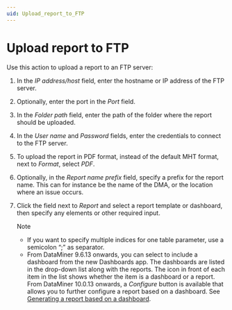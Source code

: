 ```yaml
---
uid: Upload_report_to_FTP
---
```


# Upload report to FTP

Use this action to upload a report to an FTP server:

1. In the *IP address/host* field, enter the hostname or IP address of the FTP server.

1. Optionally, enter the port in the *Port* field.

1. In the *Folder path* field, enter the path of the folder where the report should be uploaded.

1. In the *User name* and *Password* fields, enter the credentials to connect to the FTP server.

1. To upload the report in PDF format, instead of the default MHT format, next to *Format*, select *PDF*.

1. Optionally, in the *Report name prefix* field, specify a prefix for the report name. This can for instance be the name of the DMA, or the location where an issue occurs.

1. Click the field next to *Report* and select a report template or dashboard, then specify any elements or other required input.

   > [!NOTE]
   > - If you want to specify multiple indices for one table parameter, use a semicolon “;” as separator.
   > - From DataMiner 9.6.13 onwards, you can select to include a dashboard from the new Dashboards app. The dashboards are listed in the drop-down list along with the reports. The icon in front of each item in the list shows whether the item is a dashboard or a report. From DataMiner 10.0.13 onwards, a *Configure* button is available that allows you to further configure a report based on a dashboard. See [Generating a report based on a dashboard](xref:Generating_a_report_based_on_a_dashboard).
